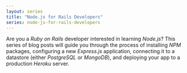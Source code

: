```yaml
---
layout: series
title: "Node.js for Rails Developers"
series: node-js-for-rails-developers
---
```


<p class="lead">
Are you a <em>Ruby on Rails</em> developer interested in learning <em>Node.js</em>?
This series of blog posts will guide you through the process of
  installing <em>NPM</em> packages,
  configuring a new <em>Express.js</em> application,
  connecting it to a datastore (either <em>PostgreSQL</em> or <em>MongoDB</em>),
  and deploying your app to a production <em>Heroku</em> server.
</p>
